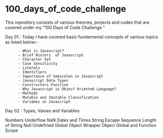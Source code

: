 # 100_days_of_code_challenge
This repository consists of various theories, projects and codes that are covered under my "100 Days of Code Challenge "


Day 01 : Today I have covered basic fundamental concepts of various topics as listed below:-

          - What is Javascript?
          - Brief History  of Javascript
          - Character Set
          - Case Sensitivity
          - Literals
          - Identifiers
          - Importance of Semicolon in Javascript
          - Javascript Data Types
          - Constructors Function
          - Why Javascript is Object Oriented Language?
          - Methods
          - Mutable and Imutable Classification
          - Variabes in Javascript
          
          
          
Day 02 : Types, Values and Variables

Numbers
Underflow
NaN
Dates and Times
String
Escape Sequence
Length of String
Null
Undefined
Global Object
Wrapper Object
Global and Function Scope
